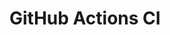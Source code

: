 # GitHub Actions CI










































































































































































































































































































































































































































































